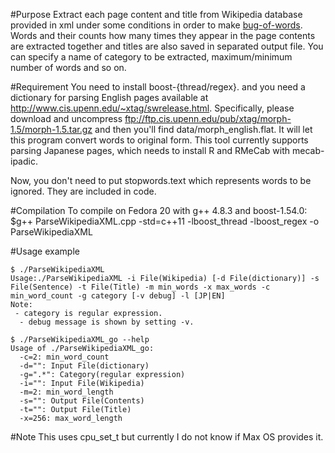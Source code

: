 #Purpose
Extract each page content and title from Wikipedia database provided in xml under some conditions in order to make [bug-of-words](http://en.wikipedia.org/wiki/Bag-of-words_model).
Words and their counts how many times they appear in the page contents are extracted together and titles are also saved in separated output file.
You can specify a name of category to be extracted, maximum/minimum number of words and so on.

#Requirement
You need to install boost-{thread/regex}.
and you need a dictionary for parsing English pages available at http://www.cis.upenn.edu/~xtag/swrelease.html.
Specifically, please download and uncompress ftp://ftp.cis.upenn.edu/pub/xtag/morph-1.5/morph-1.5.tar.gz and then you'll find data/morph_english.flat.
It will let this program convert words to original form.
This tool currently supports parsing Japanese pages, which needs to install R and RMeCab with mecab-ipadic.

Now, you don't need to put stopwords.text which represents words to be ignored.
They are included in code.

#Compilation
To compile on Fedora 20 with g++ 4.8.3 and boost-1.54.0:  
$g++ ParseWikipediaXML.cpp -std=c++11 -lboost_thread -lboost_regex -o ParseWikipediaXML

#Usage example

```cpp:cpp
$ ./ParseWikipediaXML
Usage:./ParseWikipediaXML -i File(Wikipedia) [-d File(dictionary)] -s File(Sentence) -t File(Title) -m min_words -x max_words -c min_word_count -g category [-v debug] -l [JP|EN] 
Note:
 - category is regular expression.
  - debug message is shown by setting -v.
```

```go:go
$ ./ParseWikipediaXML_go --help
Usage of ./ParseWikipediaXML_go:
  -c=2: min_word_count
  -d="": Input File(dictionary)
  -g=".*": Category(regular expression)
  -i="": Input File(Wikipedia)
  -m=2: min_word_length
  -s="": Output File(Contents)
  -t="": Output File(Title)
  -x=256: max_word_length
```

#Note
This uses cpu_set_t but currently I do not know if Max OS provides it.

